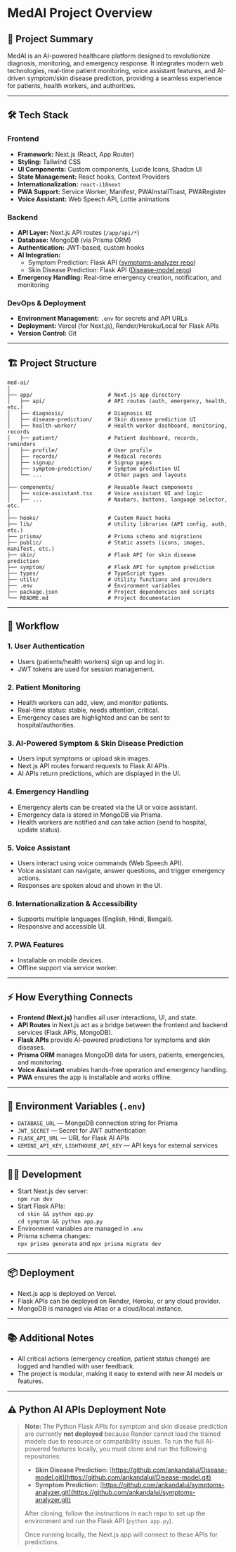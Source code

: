 # MedAI Project Overview

## 🚀 Project Summary

MedAI is an AI-powered healthcare platform designed to revolutionize diagnosis, monitoring, and emergency response. It integrates modern web technologies, real-time patient monitoring, voice assistant features, and AI-driven symptom/skin disease prediction, providing a seamless experience for patients, health workers, and authorities.

---

## 🛠️ Tech Stack

### Frontend

- **Framework:** Next.js (React, App Router)
- **Styling:** Tailwind CSS
- **UI Components:** Custom components, Lucide Icons, Shadcn UI
- **State Management:** React hooks, Context Providers
- **Internationalization:** `react-i18next`
- **PWA Support:** Service Worker, Manifest, PWAInstallToast, PWARegister
- **Voice Assistant:** Web Speech API, Lottie animations

### Backend

- **API Layer:** Next.js API routes (`/app/api/*`)
- **Database:** MongoDB (via Prisma ORM)
- **Authentication:** JWT-based, custom hooks
- **AI Integration:**
  - Symptom Prediction: Flask API ([symptoms-analyzer repo](https://github.com/ankandalui/symptoms-analyzer.git))
  - Skin Disease Prediction: Flask API ([Disease-model repo](https://github.com/ankandalui/Disease-model.git))
- **Emergency Handling:** Real-time emergency creation, notification, and monitoring

### DevOps & Deployment

- **Environment Management:** `.env` for secrets and API URLs
- **Deployment:** Vercel (for Next.js), Render/Heroku/Local for Flask APIs
- **Version Control:** Git

---

## 🏗️ Project Structure

```
med-ai/
│
├── app/                        # Next.js app directory
│   ├── api/                    # API routes (auth, emergency, health, etc.)
│   ├── diagnosis/              # Diagnosis UI
│   ├── disease-prediction/     # Skin disease prediction UI
│   ├── health-worker/          # Health worker dashboard, monitoring, records
│   ├── patient/                # Patient dashboard, records, reminders
│   ├── profile/                # User profile
│   ├── records/                # Medical records
│   ├── signup/                 # Signup pages
│   ├── symptom-prediction/     # Symptom prediction UI
│   └── ...                     # Other pages and layouts
│
├── components/                 # Reusable React components
│   ├── voice-assistant.tsx     # Voice assistant UI and logic
│   ├── ...                     # Navbars, buttons, language selector, etc.
│
├── hooks/                      # Custom React hooks
├── lib/                        # Utility libraries (API config, auth, etc.)
├── prisma/                     # Prisma schema and migrations
├── public/                     # Static assets (icons, images, manifest, etc.)
├── skin/                       # Flask API for skin disease prediction
├── symptom/                    # Flask API for symptom prediction
├── types/                      # TypeScript types
├── utils/                      # Utility functions and providers
├── .env                        # Environment variables
├── package.json                # Project dependencies and scripts
└── README.md                   # Project documentation
```

---

## 🔄 Workflow

### 1. User Authentication

- Users (patients/health workers) sign up and log in.
- JWT tokens are used for session management.

### 2. Patient Monitoring

- Health workers can add, view, and monitor patients.
- Real-time status: stable, needs attention, critical.
- Emergency cases are highlighted and can be sent to hospital/authorities.

### 3. AI-Powered Symptom & Skin Disease Prediction

- Users input symptoms or upload skin images.
- Next.js API routes forward requests to Flask AI APIs.
- AI APIs return predictions, which are displayed in the UI.

### 4. Emergency Handling

- Emergency alerts can be created via the UI or voice assistant.
- Emergency data is stored in MongoDB via Prisma.
- Health workers are notified and can take action (send to hospital, update status).

### 5. Voice Assistant

- Users interact using voice commands (Web Speech API).
- Voice assistant can navigate, answer questions, and trigger emergency actions.
- Responses are spoken aloud and shown in the UI.

### 6. Internationalization & Accessibility

- Supports multiple languages (English, Hindi, Bengali).
- Responsive and accessible UI.

### 7. PWA Features

- Installable on mobile devices.
- Offline support via service worker.

---

## ⚡ How Everything Connects

- **Frontend (Next.js)** handles all user interactions, UI, and state.
- **API Routes** in Next.js act as a bridge between the frontend and backend services (Flask APIs, MongoDB).
- **Flask APIs** provide AI-powered predictions for symptoms and skin diseases.
- **Prisma ORM** manages MongoDB data for users, patients, emergencies, and monitoring.
- **Voice Assistant** enables hands-free operation and emergency handling.
- **PWA** ensures the app is installable and works offline.

---

## 📝 Environment Variables (`.env`)

- `DATABASE_URL` — MongoDB connection string for Prisma
- `JWT_SECRET` — Secret for JWT authentication
- `FLASK_API_URL` — URL for Flask AI APIs
- `GEMINI_API_KEY`, `LIGHTHOUSE_API_KEY` — API keys for external services

---

## 🧑‍💻 Development

- Start Next.js dev server:  
  `npm run dev`
- Start Flask APIs:  
  `cd skin && python app.py`  
  `cd symptom && python app.py`
- Environment variables are managed in `.env`
- Prisma schema changes:  
  `npx prisma generate` and `npx prisma migrate dev`

---

## 📦 Deployment

- Next.js app is deployed on Vercel.
- Flask APIs can be deployed on Render, Heroku, or any cloud provider.
- MongoDB is managed via Atlas or a cloud/local instance.

---

## 📚 Additional Notes

- All critical actions (emergency creation, patient status change) are logged and handled with user feedback.
- The project is modular, making it easy to extend with new AI models or features.

---

## ⚠️ Python AI APIs Deployment Note

> **Note:** The Python Flask APIs for symptom and skin disease prediction are currently **not deployed** because Render cannot load the trained models due to resource or compatibility issues. To run the full AI-powered features locally, you must clone and run the following repositories:
>
> - **Skin Disease Prediction:** [https://github.com/ankandalui/Disease-model.git](https://github.com/ankandalui/Disease-model.git)
> - **Symptom Prediction:** [https://github.com/ankandalui/symptoms-analyzer.git](https://github.com/ankandalui/symptoms-analyzer.git)
>
> After cloning, follow the instructions in each repo to set up the environment and run the Flask API (`python app.py`).
>
> Once running locally, the Next.js app will connect to these APIs for predictions.
